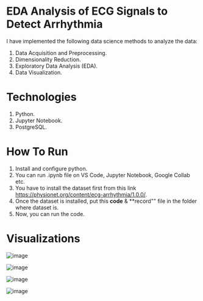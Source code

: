 # EDA Analysis of ECG Signals to Detect Arrhythmia
I have implemented the following data science methods to analyze the data:
1. Data Acquisition and Preprocessing.
2. Dimensionality Reduction.
3. Exploratory Data Analysis (EDA).
4. Data Visualization.

# Technologies
1. Python.
2. Jupyter Notebook.
3. PostgreSQL.

# How To Run
1. Install and configure python.
2. You can run .ipynb file on VS Code, Jupyter Notebook, Google Collab etc.
3. You have to install the dataset first from this link https://physionet.org/content/ecg-arrhythmia/1.0.0/.
4. Once the dataset is installed, put this **code** & **record"" file in the folder where dataset is.
5. Now, you can run the code.

# Visualizations
![image](https://github.com/abdullahtahir-cs/ecg-data-analysis-for-arrhythmia-detection/assets/151562660/89dc6fa6-318a-41a9-8cdd-45fb9b730b73)

![image](https://github.com/abdullahtahir-cs/ecg-data-analysis-for-arrhythmia-detection/assets/151562660/ae48512a-6e54-4a94-bf88-5bbadf60751c)

![image](https://github.com/abdullahtahir-cs/ecg-data-analysis-for-arrhythmia-detection/assets/151562660/53647b85-16f2-4ae4-93d8-af8d3792791e)

![image](https://github.com/abdullahtahir-cs/ecg-data-analysis-for-arrhythmia-detection/assets/151562660/d163ee88-256b-4e5b-b5bc-477dc447fae2)
